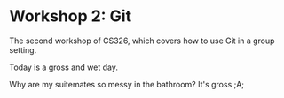 # Workshop 2: Git

The second workshop of CS326, which covers how to use Git in a group setting.

Today is a gross and wet day.

Why are my suitemates so messy in the bathroom?
It's gross ;A;
